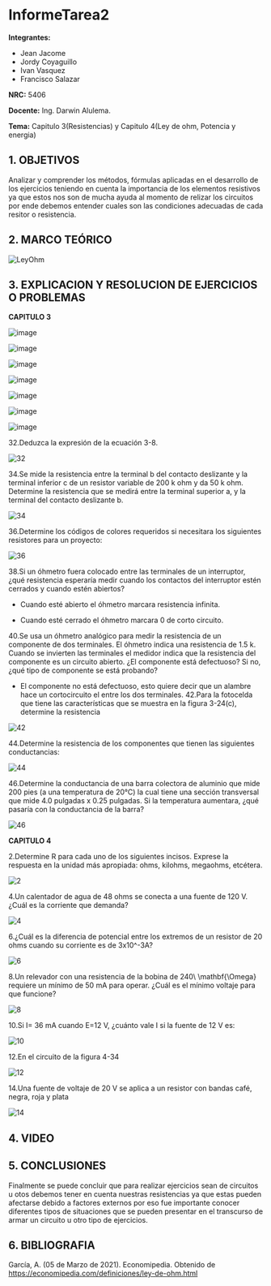 
# InformeTarea2
**Integrantes:**
- Jean Jacome
- Jordy Coyaguillo
- Ivan Vasquez
- Francisco Salazar


 **NRC:** 5406
 
 **Docente:** Ing. Darwin Alulema.
 
 **Tema:** Capitulo 3(Resistencias) y Capitulo 4(Ley de ohm, Potencia y energia)
 
 ## 1. OBJETIVOS
 
 Analizar y comprender los métodos, fórmulas aplicadas en el desarrollo de los ejercicios teniendo en cuenta la importancia de los elementos resistivos ya que estos nos son de mucha ayuda al momento de relizar los circuitos por ende debemos entender cuales son las condiciones adecuadas de cada resitor o resistencia.
 
 ## 2. MARCO TEÓRICO 
 
 ![LeyOhm](https://user-images.githubusercontent.com/84586968/121971639-d0d1aa00-cd3e-11eb-979c-cecfad73af02.png)
 
 ## 3. EXPLICACION Y RESOLUCION DE EJERCICIOS O PROBLEMAS 
 
 **CAPITULO 3**
 
 ![image](https://user-images.githubusercontent.com/85137954/122004505-1c557980-cd7a-11eb-96a3-ac2082d81e5a.png)

![image](https://user-images.githubusercontent.com/85137954/122004643-45760a00-cd7a-11eb-8c8e-b083c458ce12.png)

![image](https://user-images.githubusercontent.com/85137954/122004827-8110d400-cd7a-11eb-89f8-9213f488aa03.png)

![image](https://user-images.githubusercontent.com/85137954/122004933-a56cb080-cd7a-11eb-92ed-6e5baac0e741.png)

![image](https://user-images.githubusercontent.com/85137954/122005083-ce8d4100-cd7a-11eb-9b02-23ff05f3bf46.png)

![image](https://user-images.githubusercontent.com/85137954/122005187-efee2d00-cd7a-11eb-9c20-522c39e0a396.png)

![image](https://user-images.githubusercontent.com/85137954/122005360-2a57ca00-cd7b-11eb-97c6-7a2f145b2dae.png)

 
 32.Deduzca la expresión de la ecuación 3-8.
 
 ![32](https://user-images.githubusercontent.com/84586968/121966128-ba722100-cd33-11eb-88d9-4bc1b918e40d.png)
 
 34.Se mide la resistencia entre la terminal b del contacto deslizante y la terminal inferior c de un resistor variable de 200 k ohm y da 50 k ohm. Determine la resistencia que   se medirá entre la terminal superior a, y la terminal del contacto deslizante b.
 
 ![34](https://user-images.githubusercontent.com/84586968/121966130-bb0ab780-cd33-11eb-8ee3-82960c7c8bbf.png)
 
 36.Determine los códigos de colores requeridos si necesitara los siguientes resistores para un proyecto:
 
 ![36](https://user-images.githubusercontent.com/84586968/121966131-bb0ab780-cd33-11eb-970d-55f093f069c1.png)
 
 38.Si un óhmetro fuera colocado entre las terminales de un interruptor, ¿qué resistencia esperaría medir cuando los contactos del interruptor estén cerrados y cuando estén   abiertos?
 - Cuando esté abierto el óhmetro marcara resistencia infinita.
 
 - Cuando esté cerrado el óhmetro marcara 0 de corto circuito.

 40.Se usa un óhmetro analógico para medir la resistencia de un componente de dos terminales. El óhmetro indica una resistencia de 1.5 k. Cuando se invierten las terminales el medidor indica que la resistencia del componente es un circuito abierto. ¿El componente está defectuoso? Si no, ¿qué tipo de componente se está probando?
 - El componente no está defectuoso, esto quiere decir que un alambre hace un cortocircuito el entre los dos terminales.
 42.Para la fotocelda que tiene las características que se muestra en la figura 3-24(c), determine la resistencia
 
 ![42](https://user-images.githubusercontent.com/84586968/121966132-bb0ab780-cd33-11eb-96e7-f3db117d4b27.png)
 
 44.Determine la resistencia de los componentes que tienen las siguientes conductancias:
 
 ![44](https://user-images.githubusercontent.com/84586968/121966133-bba34e00-cd33-11eb-8371-72047d0e100a.png)
 
 46.Determine la conductancia de una barra colectora de aluminio que mide 200 pies (a una temperatura de 20°C) la cual tiene una sección transversal que mide 4.0 pulgadas x   0.25 pulgadas. Si la temperatura aumentara, ¿qué pasaría con la conductancia de la barra?
 
 ![46](https://user-images.githubusercontent.com/84586968/121966134-bba34e00-cd33-11eb-9b55-af2d97c97ef6.png)
 
 **CAPITULO 4**
 
 2.Determine R para cada uno de los siguientes incisos. Exprese la respuesta en la unidad más apropiada: ohms, kilohms, megaohms, etcétera.
 
 ![2](https://user-images.githubusercontent.com/84586968/121966147-c0680200-cd33-11eb-8272-6bc87a56df9d.png)
 
 4.Un calentador de agua de 48 ohms  se conecta a una fuente de 120 V. ¿Cuál es la corriente que demanda?
 
 ![4](https://user-images.githubusercontent.com/84586968/121966148-c0680200-cd33-11eb-9919-7cc4d6448908.png)
 
 6.¿Cuál es la diferencia de potencial entre los extremos de un resistor de 20 ohms cuando su corriente es de 3x10^-3A?
 
 ![6](https://user-images.githubusercontent.com/84586968/121966150-c1009880-cd33-11eb-80e0-7a75a958b9b9.png)
 
 8.Un relevador con una resistencia de la bobina de 240\ \mathbf{\Omega} requiere un mínimo de 50 mA para operar. ¿Cuál es el mínimo voltaje para que funcione?
 
 ![8](https://user-images.githubusercontent.com/84586968/121966151-c1009880-cd33-11eb-93cf-17a2ce22cb46.png)
 
 10.Si I= 36 mA cuando E=12 V, ¿cuánto vale I si la fuente de 12 V es:

![10](https://user-images.githubusercontent.com/84586968/121966152-c1992f00-cd33-11eb-85e2-f3d8dcdd07c8.png)

 12.En el circuito de la figura 4-34 
 
 ![12](https://user-images.githubusercontent.com/84586968/121966154-c1992f00-cd33-11eb-97c4-970f7f77f9e7.png)
 
 14.Una fuente de voltaje de 20 V se aplica a un resistor con bandas café, negra, roja y plata
 
 ![14](https://user-images.githubusercontent.com/84586968/121966156-c1992f00-cd33-11eb-9d37-2e826050a1b9.png)
 
## 4. VIDEO

## 5. CONCLUSIONES

Finalmente se puede concluir que para realizar ejercicios sean de circuitos u otos debemos tener en cuenta nuestras resistencias ya que estas pueden afectarse debido a factores externos por eso fue importante conocer diferentes tipos de situaciones que se pueden presentar en el transcurso de armar un circuito u otro tipo de ejercicios.

## 6. BIBLIOGRAFIA

García, A. (05 de Marzo de 2021). Economipedia. Obtenido de https://economipedia.com/definiciones/ley-de-ohm.html
